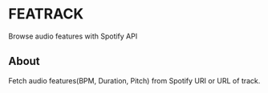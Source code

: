 # FEATRACK

Browse audio features with Spotify API

## About

Fetch audio features(BPM, Duration, Pitch) from Spotify URI or URL of track.